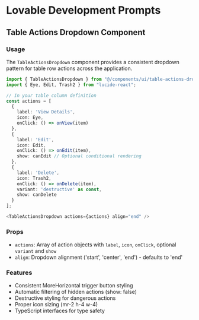 # Lovable Development Prompts

## Table Actions Dropdown Component

### Usage
The `TableActionsDropdown` component provides a consistent dropdown pattern for table row actions across the application.

```typescript
import { TableActionsDropdown } from "@/components/ui/table-actions-dropdown";
import { Eye, Edit, Trash2 } from "lucide-react";

// In your table column definition
const actions = [
  { 
    label: 'View Details', 
    icon: Eye, 
    onClick: () => onView(item) 
  },
  { 
    label: 'Edit', 
    icon: Edit, 
    onClick: () => onEdit(item),
    show: canEdit // Optional conditional rendering
  },
  { 
    label: 'Delete', 
    icon: Trash2, 
    onClick: () => onDelete(item), 
    variant: 'destructive' as const,
    show: canDelete
  }
];

<TableActionsDropdown actions={actions} align="end" />
```

### Props
- `actions`: Array of action objects with `label`, `icon`, `onClick`, optional `variant` and `show`
- `align`: Dropdown alignment ('start', 'center', 'end') - defaults to 'end'

### Features
- Consistent MoreHorizontal trigger button styling
- Automatic filtering of hidden actions (show: false)
- Destructive styling for dangerous actions
- Proper icon sizing (mr-2 h-4 w-4)
- TypeScript interfaces for type safety
